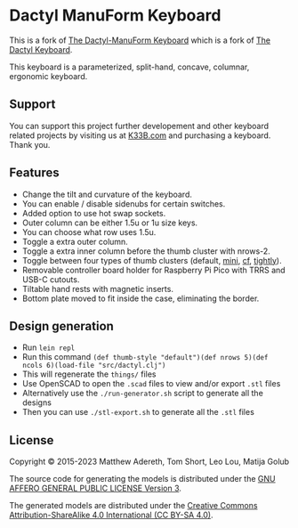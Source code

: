 # Dactyl ManuForm Keyboard
This is a fork of <a href="https://github.com/tshort/dactyl-keyboard">The Dactyl-ManuForm Keyboard</a> which is a fork of <a href="https://github.com/adereth/dactyl-keyboard">The Dactyl Keyboard</a>.

This keyboard is a parameterized, split-hand, concave, columnar, ergonomic keyboard.

## Support
You can support this project further developement and other keyboard related projects by visiting us at <a href="https://www.k33b.com">K33B.com</a> and purchasing a keyboard. Thank you.

## Features
- Change the tilt and curvature of the keyboard.
- You can enable / disable sidenubs for certain switches.
- Added option to use hot swap sockets.
- Outer column can be either 1.5u or 1u size keys.
- You can choose what row uses 1.5u.
- Toggle a extra outer column.
- Toggle a extra inner column before the thumb cluster with nrows-2.
- Toggle between four types of thumb clusters (default, <a href="https://github.com/l4u/dactyl-manuform-mini-keyboard">mini</a>, <a href="https://github.com/carbonfet/dactyl-manuform">cf</a>, <a href="https://github.com/okke-formsma/dactyl-manuform-tight">tightly</a>).
- Removable controller board holder for Raspberry Pi Pico with TRRS and USB-C cutouts.
- Tiltable hand rests with magnetic inserts.
- Bottom plate moved to fit inside the case, eliminating the border.

## Design generation
- Run `lein repl`
- Run this command `(def thumb-style "default")(def nrows 5)(def ncols 6)(load-file "src/dactyl.clj")`
- This will regenerate the `things/` files
- Use OpenSCAD to open the `.scad` files to view and/or export `.stl` files
- Alternatively use the `./run-generator.sh` script to generate all the designs
- Then you can use `./stl-export.sh` to generate all the `.stl` files


## License

Copyright © 2015-2023 Matthew Adereth, Tom Short, Leo Lou, Matija Golub

The source code for generating the models is distributed under the [GNU AFFERO GENERAL PUBLIC LICENSE Version 3](LICENSE).

The generated models are distributed under the [Creative Commons Attribution-ShareAlike 4.0 International (CC BY-SA 4.0)](LICENSE-models).
